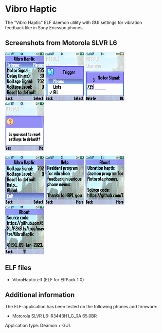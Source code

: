 Vibro Haptic
============

The "Vibro Haptic" ELF daemon utility with GUI settings for vibration feedback like in Sony Ericsson phones.

## Screenshots from Motorola SLVR L6

![Screenshot 1 of Vibro Haptic from Motorola L6](../images/Screenshot_VibroHaptic_L6_1.png) ![Screenshot 2 of Vibro Haptic from Motorola L6](../images/Screenshot_VibroHaptic_L6_2.png) ![Screenshot 3 of Vibro Haptic from Motorola L6](../images/Screenshot_VibroHaptic_L6_3.png) ![Screenshot 4 of Vibro Haptic from Motorola L6](../images/Screenshot_VibroHaptic_L6_4.png)

![Screenshot 5 of Vibro Haptic from Motorola L6](../images/Screenshot_VibroHaptic_L6_5.png) ![Screenshot 6 of Vibro Haptic from Motorola L6](../images/Screenshot_VibroHaptic_L6_6.png) ![Screenshot 7 of Vibro Haptic from Motorola L6](../images/Screenshot_VibroHaptic_L6_7.png) ![Screenshot 8 of Vibro Haptic from Motorola L6](../images/Screenshot_VibroHaptic_L6_8.png)

## ELF files

* VibroHaptic.elf (ELF for ElfPack 1.0)

## Additional information

The ELF-application has been tested on the following phones and firmware:

* Motorola SLVR L6: R3443H1_G_0A.65.0BR

Application type: Deamon + GUI.
